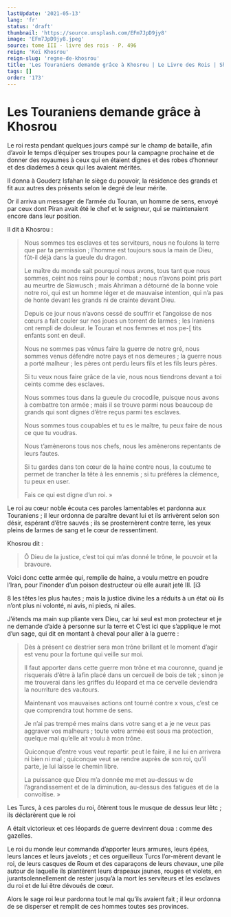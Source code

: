 ```yaml
---
lastUpdate: '2021-05-13'
lang: 'fr'
status: 'draft'
thumbnail: 'https://source.unsplash.com/EFm7JpD9jy8'
image: 'EFm7JpD9jy8.jpeg'
source: tome III - livre des rois - P. 496
reign: 'Keï Khosrou'
reign-slug: 'regne-de-khosrou'
title: 'Les Touraniens demande grâce à Khosrou | Le Livre des Rois | Shâhnâmeh'
tags: []
order: '173'
---
```


<!-- LTeX: language=fr -->

# Les Touraniens demande grâce à Khosrou

Le roi resta pendant quelques jours campé sur le champ de bataille, afin d’avoir le temps d’équiper ses troupes pour la campagne prochaine et de donner des royaumes à ceux qui en étaient dignes et des robes d’honneur et des diadèmes à ceux qui les avaient mérités.

Il donna à Gouderz Isfahan le siège du pouvoir, la résidence des grands et fit aux autres des présents selon le degré de leur mérite.

Or il arriva un messager de l’armée du Touran, un homme de sens, envoyé par ceux dont Piran avait été le chef et le seigneur, qui se maintenaient encore dans leur position.

Il dit à Khosrou :

> Nous sommes tes esclaves et tes serviteurs, nous ne foulons la terre que par ta permission ; l’homme est toujours sous la main de Dieu, fût-il déjà dans la gueule du dragon.
>
> Le maître du monde sait pourquoi nous avons, tous tant que nous sommes, ceint nos reins pour le combat ; nous n’avons point pris part au meurtre de Siawusch ; mais Ahriman a détourné de la bonne voie notre roi, qui est un homme léger et de mauvaise intention, qui n’a pas de honte devant les grands ni de crainte devant Dieu.
>
> Depuis ce jour nous n’avons cessé de souffrir et l’angoisse de nos cœurs a fait couler sur nos joues un torrent de larmes ; les Iraniens ont rempli de douleur. le Touran et nos femmes et nos pe-[ tits enfants sont en deuil.
>
> Nous ne sommes pas vénus faire la guerre de notre gré, nous sommes venus défendre notre pays et nos demeures ; la guerre nous a porté malheur ; les pères ont perdu leurs fils et les fils leurs pères.
>
> Si tu veux nous faire grâce de la vie, nous nous tiendrons devant a toi ceints comme des esclaves.
>
> Nous sommes tous dans la gueule du crocodile, puisque nous avons à combattre ton armée ; mais il se trouve parmi nous beaucoup de grands qui sont dignes d’être reçus parmi tes esclaves.
>
> Nous sommes tous coupables et tu es le maître, tu peux faire de nous ce que tu voudras.
>
> Nous t’amènerons tous nos chefs, nous les amènerons repentants de leurs fautes.
>
> Si tu gardes dans ton cœur de la haine contre nous, la coutume te permet de trancher la tête à les ennemis ; si tu préfères la clémence, tu peux en user.
>
> Fais ce qui est digne d’un roi. »

Le roi au cœur noble écouta ces paroles lamentables et pardonna aux Touraniens ; il leur ordonna de paraître devant lui et ils arrivèrent selon son désir, espérant d’être sauvés ; ils se prosternèrent contre terre, les yeux pleins de larmes de sang et le cœur de ressentiment.

Khosrou dit :

> Ô Dieu de la justice, c’est toi qui m’as donné le trône, le pouvoir et la bravoure.

Voici donc cette armée qui, remplie de haine, a voulu mettre en poudre l’Iran, pour l’inonder d’un poison destructeur où elle aurait jeté III. [i3

8 les têtes les plus hautes ; mais la justice divine les a réduits à un état où ils n’ont plus ni volonté, ni avis, ni pieds, ni ailes.

J’étends ma main sup pliante vers Dieu, car lui seul est mon protecteur et je ne demande d’aide à personne sur la terre et C’est ici que s’applique le mot d’un sage, qui dit en montant à cheval pour aller à la guerre :

> Dès à présent ce destrier sera mon trône brillant et le moment d’agir est venu pour la fortune qui veille sur moi.
>
> Il faut apporter dans cette guerre mon trône et ma couronne, quand je risquerais d’être à lafin placé dans un cercueil de bois de tek ; sinon je me trouverai dans les griffes du léopard et ma ce cervelle deviendra la nourriture des vautours.
>
> Maintenant vos mauvaises actions ont tourné contre x vous, c’est ce que comprendra tout homme de sens.
>
> Je n’ai pas trempé mes mains dans votre sang et a je ne veux pas aggraver vos malheurs ; toute votre armée est sous ma protection, quelque mal qu’elle ait voulu à mon trône.
>
> Quiconque d’entre vous veut repartir. peut le faire, il ne lui en arrivera ni bien ni mal ; quiconque veut se rendre auprès de son roi, qu’il parte, je lui laisse le chemin libre.
>
> La puissance que Dieu m’a donnée me met au-dessus w de l’agrandissement et de la diminution, au-dessus des fatigues et de la convoitise. »

Les Turcs, à ces paroles du roi, ôtèrent tous le musque de dessus leur lêtc ; ils déclarèrent que le roi

A était victorieux et ces léopards de guerre devinrent doua : comme des gazelles.

Le roi du monde leur commanda d’apporter leurs armures, leurs épées, leurs lances et leurs javelots ; et ces orgueilleux Turcs l’or-mèrent devant le roi, de leurs casques de Roum et des caparaçons de leurs chevaux, une pile autour de laquelle ils plantèrent leurs drapeaux jaunes, rouges et violets, en jurantsolennellement de rester jusqu’à la mort les serviteurs et les esclaves du roi et de lui être dévoués de cœur.

Alors le sage roi leur pardonna tout le mal qu’ils avaient fait ; il leur ordonna de se disperser et remplit de ces hommes toutes ses provinces.
